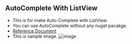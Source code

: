 ## AutoComplete With ListView

* This is for make Auto-Complete with ListView.
* You can use AutoComplete without any nuget pacakge.
* [Reference Document](https://www.c-sharpcorner.com/blogs/autocomplete-textfield-with-suggestion-dropdown-in-xamairn-forms)
* This is sample image.
  ![image](https://user-images.githubusercontent.com/108170898/197427817-dcf9b937-1089-4f54-a514-7d8d647b081b.png)

